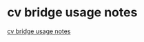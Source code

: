 # cv bridge usage notes
[cv bridge usage notes](https://aiwithcloud.com/2022/09/15/cv_bridge_usage_notes/)